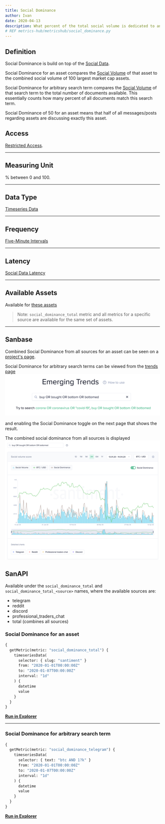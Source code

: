 ```yaml
---
title: Social Dominance
author: Ivan
date: 2020-04-13
description: What percent of the total social volume is dedicated to an asset or a search term
# REF metrics-hub/metricshub/social_dominance.py
---
```


## Definition

Social Dominance is build on top of the [Social Data](/metrics/details/social-data).

Social Dominance for an asset compares the [Social
Volume](/metrics/social-volume) of that asset to the combined social volume of
100 largest market cap assets.

Social Dominance for arbitrary search term compares the [Social
Volume](/metrics/social-volume) of that search term to the total number of
documents available. This essentially counts how many percent of all documents
match this search term.

Social Dominance of 50 for an asset means that half of all messages/posts regarding
assets are discussing exactly this asset.

## Access

[Restricted Access](/metrics/details/access#restricted-access).

---

## Measuring Unit

% between 0 and 100.

---

## Data Type

[Timeseries Data](/metrics/details/data-type#timeseries-data)

---

## Frequency

[Five-Minute Intervals](/metrics/details/frequency#five-minute-frequency)

---

## Latency

[Social Data Latency](/metrics/details/latency#social-data-latency)

---

## Available Assets

Available for [these
assets](<https://api.santiment.net/graphiql?variables=&query=%7B%0A%20%20getMetric(metric%3A%20%22social_dominance_total%22)%20%7B%0A%20%20%20%20metadata%20%7B%0A%20%20%20%20%20%20availableSlugs%0A%20%20%20%20%7D%0A%20%20%7D%0A%7D%0A>)

> Note: `social_dominance_total` metric and all metrics for a specific source are
> available for the same set of assets.

---

## Sanbase

Combined Social Dominance from all sources for an asset can be seen on a
[project's page](https://app.santiment.net/projects/santiment?from=2019-10-12T21%3A00%3A00.000Z&interval=12h&isAnomalyActive=false&isCartesianGridActive=false&isICOPriceActive=true&isLogScale=false&isMultiChartsActive=false&metrics=price_usd,social_dominance_total&projectId=101605&slug=santiment&ticker=SAN&timeRange=6m&title=Santiment%20%28SAN%29&to=2020-04-13T21%3A00%3A00.000Z).

Social Dominance for arbitrary search terms can be viewed from the [trends
page](https://app.santiment.net/labs/trends) ![trends page](trends-page.png)

and enabling the Social Dominance toggle on the next page that shows the result.

The combined social dominance from all sources is displayed
![social dominance search term](social-dominance-search-term.png)

## SanAPI

Available under the `social_dominance_total` and `social_dominance_total_<source>`
names, where the available sources are:

- telegram
- reddit
- discord
- professional_traders_chat
- total (combines all sources)

### Social Dominance for an asset

```graphql
{
  getMetric(metric: "social_dominance_total") {
    timeseriesData(
      selector: { slug: "santiment" }
      from: "2020-01-01T00:00:00Z"
      to: "2020-01-07T00:00:00Z"
      interval: "1d"
    ) {
      datetime
      value
    }
  }
}
```

**[Run in
Explorer](<https://api.santiment.net/graphiql?query=%7B%0A%20%20getMetric(metric%3A%20%22social_dominance_total%22)%20%7B%0A%20%20%20%20timeseriesData(%0A%20%20%20%20%20%20selector%3A%20%7B%20slug%3A%20%22santiment%22%20%7D%0A%20%20%20%20%20%20from%3A%20%222020-01-01T00%3A00%3A00Z%22%0A%20%20%20%20%20%20to%3A%20%222020-01-07T00%3A00%3A00Z%22%0A%20%20%20%20%20%20interval%3A%20%221d%22%0A%20%20%20%20)%20%7B%0A%20%20%20%20%20%20datetime%0A%20%20%20%20%20%20value%0A%20%20%20%20%7D%0A%20%20%7D%0A%7D>)**

---

### Social Dominance for arbitrary search term

```graphql
{
  getMetric(metric: "social_dominance_telegram") {
    timeseriesData(
      selector: { text: "btc AND 1?k" }
      from: "2020-01-01T00:00:00Z"
      to: "2020-01-07T00:00:00Z"
      interval: "1d"
    ) {
      datetime
      value
    }
  }
}
```

**[Run in
Explorer](<https://api.santiment.net/graphiql?query=%7B%0A%20%20getMetric(metric%3A%20%22social_dominance_total%22)%20%7B%0A%20%20%20%20timeseriesData(%0A%20%20%20%20%20%20selector%3A%20%7B%20text%3A%20%22btc%20AND%201%3Fk%22%20%7D%0A%20%20%20%20%20%20from%3A%20%222020-01-01T00%3A00%3A00Z%22%0A%20%20%20%20%20%20to%3A%20%222020-01-07T00%3A00%3A00Z%22%0A%20%20%20%20%20%20interval%3A%20%221d%22%0A%20%20%20%20)%20%7B%0A%20%20%20%20%20%20datetime%0A%20%20%20%20%20%20value%0A%20%20%20%20%7D%0A%20%20%7D%0A%7D>)**

